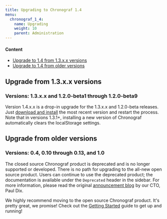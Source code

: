 ```yaml
---
title: Upgrading to Chronograf 1.4
menu:
  chronograf_1_4:
    name: Upgrading
    weight: 10
    parent: Administration
---
```


#### Content

* [Upgrade to 1.4 from 1.3.x.x versions](#upgrade-from-1-3.x.x-versions)
* [Upgrade to 1.4 from older versions](#upgrade-from-older-versions)

## Upgrade from 1.3.x.x versions
### Versions: 1.3.x.x and 1.2.0-beta1 through 1.2.0-beta9

Version 1.4.x.x is a drop-in upgrade for the 1.3.x.x and 1.2.0-beta releases.
Just [download and install](https://portal.influxdata.com/downloads) the most recent version and restart the process.
Note that in versions 1.3.1+, installing a new version of Chronograf automatically clears the localStorage settings.

## Upgrade from older versions
### Versions: 0.4, 0.10 through 0.13, and 1.0

The closed source Chronograf product is deprecated and is no longer supported or developed.
There is no path for upgrading to the all-new open source product.
Users can continue to use the deprecated product; the documentation is available under the `Deprecated` header in the sidebar.
For more information, please read the original [announcement blog](https://www.influxdata.com/announcing-the-new-chronograf-a-ui-for-the-tick-stack-and-a-complete-open-source-monitoring-solution/) by our CTO, Paul Dix.

We highly recommend moving to the open source Chronograf product.
It's pretty great, we promise!
Check out the [Getting Started](/chronograf/v1.4/introduction/getting-started/) guide to get up and running!
